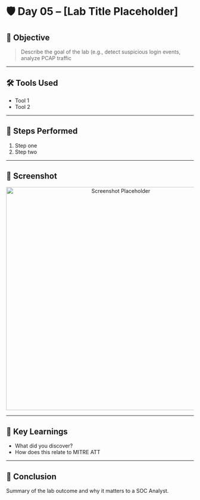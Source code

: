# 🛡️ Day 05 – [Lab Title Placeholder]

## 📌 Objective
> Describe the goal of the lab (e.g., detect suspicious login events, analyze PCAP traffic

---

## 🛠️ Tools Used
- Tool 1
- Tool 2

---

## 🧪 Steps Performed
1. Step one
2. Step two

---

## 📸 Screenshot
<p align="center">
  <img src="../../Screenshots/Day05.png" alt="Screenshot Placeholder" width="600">
</p>

---

## 🧠 Key Learnings
- What did you discover?
- How does this relate to MITRE ATT

---

## 🎯 Conclusion
Summary of the lab outcome and why it matters to a SOC Analyst.

